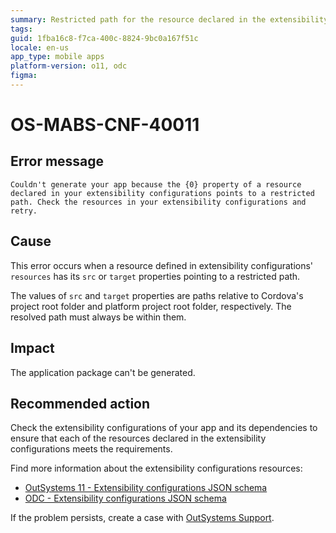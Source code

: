 ```yaml
---
summary: Restricted path for the resource declared in the extensibility configurations.
tags:
guid: 1fba16c8-f7ca-400c-8824-9bc0a167f51c
locale: en-us
app_type: mobile apps
platform-version: o11, odc
figma:
---
```


# OS-MABS-CNF-40011

## Error message

`Couldn't generate your app because the {0} property of a resource declared in your extensibility configurations points to a restricted path. Check the resources in your extensibility configurations and retry.`

## Cause

This error occurs when a resource defined in extensibility configurations' `resources` has its `src` or `target` properties pointing to a restricted path.

The values of `src` and `target` properties are paths relative to Cordova's project root folder and platform project root folder, respectively. The resolved path must always be within them.

## Impact

The application package can't be generated.

## Recommended action

Check the extensibility configurations of your app and its dependencies to ensure that each of the resources declared in the extensibility configurations meets the requirements.

Find more information about the extensibility configurations resources:

* [OutSystems 11 - Extensibility configurations JSON schema](https://success.outsystems.com/documentation/11/delivering_mobile_apps/customize_your_mobile_app/extensibility_configurations_json_schema/#resources)
* [ODC - Extensibility configurations JSON schema](https://success.outsystems.com/documentation/outsystems_developer_cloud/building_apps/mobile_apps/extensibility_configurations_json_schema/#resources)

If the problem persists, create a case with [OutSystems Support](https://www.outsystems.com/support/portal/open-support-case?ErrorCode=OS-MABS-CNF-40011).

